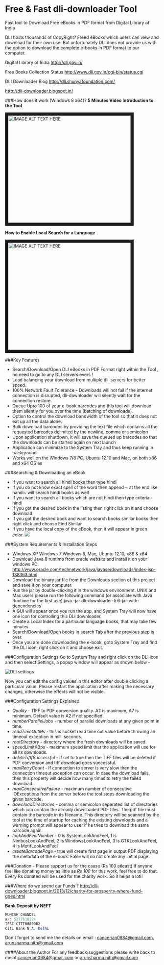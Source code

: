 Free & Fast dli-downloader Tool
==============

Fast tool to Download Free eBooks in PDF format from Digital Library of India

DLI hosts thousands of CopyRight? Freed eBooks which users can view and download for their own use. But unfortunately DLI does not provide us with the option to download the complete e-books in PDF format to our computer.

Digital Library of India http://dli.gov.in/

Free Books Collection Status http://www.dli.gov.in/cgi-bin/status.cgi

DLI Downloader Blog
http://dli.shunyafoundation.com/

http://dli-downloader.blogspot.in/

###How does it work (Windows 8 x64)?
**5 Minutes Video Introduction to the Tool**

<a href="http://www.youtube.com/watch?feature=player_embedded&v=aV4eJiX7rys
" target="_blank"><img src="http://img.youtube.com/vi/aV4eJiX7rys/0.jpg" 
alt="IMAGE ALT TEXT HERE" width="400" height="350" border="10" /></a>

**How to Enable Local Search for a Language**

<a href="http://www.youtube.com/watch?feature=player_embedded&v=qYXsOV8NO5k
" target="_blank"><img src="http://img.youtube.com/vi/qYXsOV8NO5k/0.jpg" 
alt="IMAGE ALT TEXT HERE" width="400" height="350" border="10" /></a>

###Key Features
  * Search/Download/Open DLI eBooks in PDF Format right within the Tool , no need to go to any DLI servers evers !
  * Load balancing your download from multiple dli-servers for better speed.
  * 100% Network Fault Tolerance - Downloads will not fail if the internet connection is disrupted, dli-downloader will silently wait for the connection restore.
  * Queue Upto 100 of your e-book barcodes and this tool will download them silently for you over the time (batching of downloads).
  * Option to control the download bandwidth of the tool so that it does not eat up all the data alone.
  * Bulk download barcodes by providing the text file which contains all the requested barcodes delimited by the newline, comma or semicolon
  * Upon application shutdown, it will save the queued up barcodes so that the downloads can be started again on next launch
  * Application can minimize to the System Tray and thus keep running in background
  * Works well on the Windows 7/8 PC, Ubuntu 12.10 and Mac, on both x86 and x64 OS'es

###Searching & Downloading an eBook
  * If you want to search all hindi books then type hindi
  * If you do not know exact spell of the word then append ~ at the end like handi~ will search hindi books as well
  * If you want to search all books which are not hindi then type criteria -hindi
  * If you got the desired book in the listing then right click on it and choose download
  * If you got the desired book and want to search books similar books then right click and choose Find Similar
  * If you have the local copy of the eBook, then it will appear in green color.
![](https://dli-downloader.googlecode.com/svn/search.png)
   
###System Requirements & Installation Steps
  * Windows XP Windows 7 Windows 8, Mac, Ubuntu 12.10, x86 & x64
  * Download Java 8 runtime from oracle website and install it on your windows PC. http://www.oracle.com/technetwork/java/javase/downloads/index-jsp-138363.html
  * Download the binary jar file from the Downloads section of this project and save it on your computer.
  * Run the jar by double-clicking it in the windows environment. UNIX and Mac users please run the following command (or associate with Java Runtime for the first use)
   java -jar dli-downloader-5.6-jar-with-dependencies
  * A GUI will appear once you run the app, and System Tray will now have one icon for controlling this DLI downloader.
  * Create a Local Index for a particular language books, that may take few minutes.
  * Search/Download/Open books in search Tab after the previous step is over.
  * Once you are done downloading the e-book, goto System Tray and find the DLI icon, right click on it and choose exit.

###Configuration Settings
Go to System Tray and right click on the DLI icon and then select Settings, a popup window will appear as shown below -

![DLI settings](https://dli-downloader.googlecode.com/svn/Settings.png "DLI Settings Tab")

Now you can edit the config values in this editor after double clicking a particular value. Please restart the application after making the necessary changes, otherwise the effects will not be visible.

###Configuration Settings Explained
 * *Quality* - TIFF to PDF conversion quality. A2 is maximum, A7 is minimum. Default value is A2 if not specified.
 * *numberParallelJobs* - number of parallel downloads at any given point in time.
 * *readTimeOutMs* - this is socket read time out value before throwing an timeout exception in milli seconds.
 * *rootDirectory* - directory where the fresh downloads will be saved.
 * speedLimitKBps - maximum speed limit that the application will use for all its downloads.
 * *deleteTifIfSuccessful* - if set to true then the TIFF files will be deleted if PDF conversion and tiff download goes successful.
 * *maxRetryCount* - If connection to server is very slow then the connection timeout exception can occur. In case the download fails, then this property will decide how many times to retry the failed download.
 * *maxConsecutiveFailure* - maximum number of consecutive IOExceptions from the server before the tool stops downloading the given barcode.
 * *downloadDirectories* - comma or semicolon separated list of directories which can contain the already downloaded PDF files. The pdf file must contain the barcode in its filename. This directory will be scanned by the tool at the time of startup for caching the existing downloads and a warning prompt will appear to user if he tries to download the same barcode again.
 * *lookAndFeelNumber* - 0 is SystemLookAndFeel, 1 is NimbusLookAndFeel, 2 is WindowsLookAndFeel, 3 is GTKLookAndFeel, 4 is MotifLookAndFeel
 * *createBarcodePage* - true will create first page in output PDF displaying the metadata of the e-book. False will do not create any initial page.

###Donation - Please support us for the cause (Rs 100 atleast)
If anyone feel like donating money as little as *Rs 100* for this work, feel free to do that. Every Rs donated will be used for the charity work. So it helps a lot!!

###Where do we spend our Funds ?
http://dli-downloader.blogspot.in/2013/12/charity-for-prosperity-where-fund-goes.html

**Bank Deposit by NEFT**
```java
MUNISH CHANDEL
a/c 5277618224
IFSC CITI0000002
Citi Bank N.A. Delhi
```
Don't forget to send me the details on email : cancerian0684@gmail.com, arunsharma.nith@gmail.com

####About the Author
For any feedback/suggestions please write back to me at cancerian0684@gmail.com or arunsharma.nith@gmail.com
